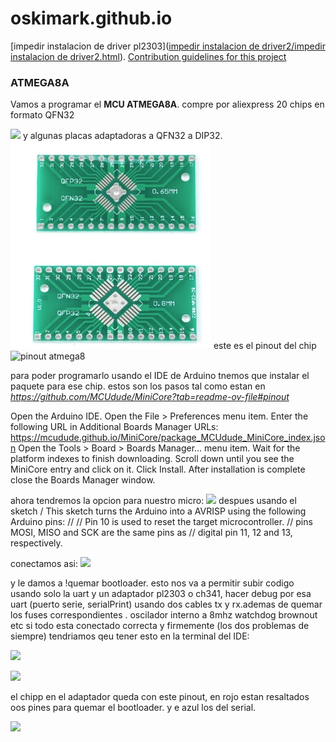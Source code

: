 # oskimark.github.io
 [impedir instalacion de driver pl2303]([impedir instalacion de driver2/impedir instalacion de driver2.html](https://github.com/Oskimark/oskimark.github.io/blob/main/impedir%20instalacion%20de%20driver2/impedir%20instalacion%20de%20driver2.html)).
 [Contribution  guidelines for this project]([docs/CONTRIBUTING.md](https://github.com/Oskimark/oskimark.github.io/blob/main/impedir%20instalacion%20de%20driver2/impedir%20instalacion%20de%20driver2.html))
### ATMEGA8A

Vamos a programar el **MCU ATMEGA8A**.
compre por aliexpress 20 chips en formato QFN32

![](https://encrypted-tbn0.gstatic.com/images?q=tbn:ANd9GcQ2fTX08NwgapdyukYtDhpqXx8xJElgzs85iA&s)
y algunas placas adaptadoras a QFN32 a DIP32.
![](https://github.com/Oskimark/oskimark.github.io/blob/main/qfn32.png)
este es el pinout del chip
![pinout atmega8](https://camo.githubusercontent.com/18796d8b7673e3b6c14b6bdfb61d86b58c6f0d670398973abd4207afce960277/68747470733a2f2f692e696d6775722e636f6d2f6e6177657145362e6a7067)




para poder programarlo usando el IDE de Arduino tnemos que instalar el paquete para ese chip. 
estos son los pasos tal como estan en *https://github.com/MCUdude/MiniCore?tab=readme-ov-file#pinout*

Open the Arduino IDE.
Open the File > Preferences menu item.
Enter the following URL in Additional Boards Manager URLs:
https://mcudude.github.io/MiniCore/package_MCUdude_MiniCore_index.json
Open the Tools > Board > Boards Manager... menu item.
Wait for the platform indexes to finish downloading.
Scroll down until you see the MiniCore entry and click on it.
Click Install.
After installation is complete close the Boards Manager window.

ahora tendremos la opcion para nuestro micro:
![](https://oskimark.github.io/conf.png)
despues usando el sketch 
/ This sketch turns the Arduino into a AVRISP using the following Arduino pins:
//
// Pin 10 is used to reset the target microcontroller.
// pins MOSI, MISO and SCK are the same pins as
// digital pin 11, 12 and 13, respectively.

conectamos asi:
![](https://oskimark.github.io/programar%20avrisp.png)

y le damos a !quemar bootloader. esto nos va a permitir subir codigo usando solo la uart y un adaptador pl2303 o ch341, hacer debug por esa uart (puerto serie, serialPrint) usando dos cables tx y rx.ademas de quemar los fuses correspondientes . oscilador interno a 8mhz watchdog brownout etc
si todo esta conectado correcta y firmemente (los dos problemas de siempre) tendriamos qeu tener esto en la terminal del IDE:

![](https://oskimark.github.io/terminal1.png)

![](https://oskimark.github.io/terminal2.png)

el chipp en el adaptador queda con este pinout, en rojo estan resaltados oos pines para quemar el bootloader. y e azul los del serial.

![](https://oskimark.github.io/pinout_qfn_adapt.png)

